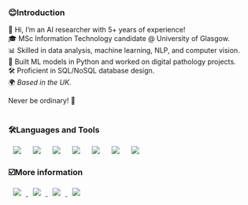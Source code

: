 <h3>😊Introduction</h3>

👋 Hi, I’m an AI researcher with 5+ years of experience! <br/>
🎓 MSc Information Technology candidate @ University of Glasgow.  <br/>
📊 Skilled in data analysis, machine learning, NLP, and computer vision.  <br/>
🧠 Built ML models in Python and worked on digital pathology projects.  <br/>
🛠️ Proficient in SQL/NoSQL database design.  <br/>
🌍 <em> Based in the UK. </em><br/>

Never be ordinary! 🚀 <br/><br/>


<h3>🛠Languages and Tools</h3>
<div>
<img src ="https://img.shields.io/badge/Python-3776AB.svg?&style=for-the-badge&logo=Python&logoColor=white" style="height : auto; margin-left : 10px; margin-right : 10px;"/> 
<img src ="https://img.shields.io/badge/Java-ED8B00?style=for-the-badge&logo=Java&logoColor=white" style="height : auto; margin-left : 10px; margin-right : 10px;"/>
<img src ="https://img.shields.io/badge/eclipseide-2C2255.svg?&style=for-the-badge&logo=eclipseide&logoColor=white" style="height : auto; margin-left : 10px; margin-right : 10px;"/
<img src="https://img.shields.io/badge/postgresql-4169e1?style=for-the-badge&logo=postgresql&logoColor=white" style="height : auto; margin-left : 10px; margin-right : 10px;"/>
<img src="https://img.shields.io/badge/oracle-F80000?style=for-the-badge&logo=oracle&logoColor=white" style="height : auto; margin-left : 10px; margin-right : 10px;"/
<img src="https://img.shields.io/badge/XML-%23005FAD.svg?&style=for-the-badge&logo=XML&logoColor=white" style="height : auto; margin-left : 10px; margin-right : 10px;"/>
<img src="https://img.shields.io/badge/google_colab-F9AB00?style=for-the-badge&logo=googlecolab&logoColor=white" style="height : auto; margin-left : 10px; margin-right : 10px;"/>
<img src="https://img.shields.io/badge/linux-FCC624?style=for-the-badge&logo=linux&logoColor=black" style="height : auto; margin-left : 10px; margin-right : 10px;"/>
<img src="https://img.shields.io/badge/R-F276DC3?style=for-the-badge&logo=R&logoColor=black" style="height : auto; margin-left : 10px; margin-right : 10px;"/
</a>&nbsp;
</div>

<h3>☑️More information</h3>
<a href="https://www.scopus.com/authid/detail.uri?authorId=57219472918">
    <img src="http://img.shields.io/badge/scopus-E9711C?style=flat&logo=scopus&logoColor=white&link=https://www.scopus.com/authid/detail.uri?authorId=57219472918"
        style="height : auto; margin-left : 10px; margin-right : 10px;"/>
<a href="https://orcid.org/0000-0002-9209-9719">
    <img src="http://img.shields.io/badge/orcid-A6CE39?style=flat&logo=orcid&logoColor=white&link=https://orcid.org/0000-0002-9209-9719"
        style="height : auto; margin-left : 10px; margin-right : 10px;"/>
<a href="https://chonny.tistory.com">
    <img src="http://img.shields.io/badge/Tech Blog-00D182?style=flat&logo=Emby&logoColor=white&link=https://chonny.tistory.com"
        style="height : auto; margin-left : 10px; margin-right : 10px;"/>
<a href="https://eunice1615@gmail.com">
    <img src="http://img.shields.io/badge/Gmail-EA4335?style=flat&logo=Gmail&logoColor=white&link=https://eunice1615@gmail.com"
        style="height : auto; margin-left : 10px; margin-right : 10px;"/>
